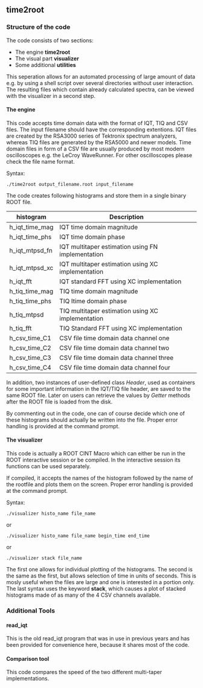 ## time2root


### Structure of the code
The code consists of two sections:

* The engine **time2root**
* The visual part **visualizer**
* Some additional **utilities**

This seperation allows for an automated processing of large amount of data e.g. by using a shell script over several directories without user interaction. The resulting files which contain already calculated spectra, can be viewed with the visualizer in a second step.

#### The engine

This code accepts time domain data with the format of IQT, TIQ and CSV files. The input filename should have the corresponding extentions. IQT files are created by the RSA3000 series of Tektronix spectrum analyzers, whereas TIQ files are generated by the RSA5000 and newer models. Time domain files in form of a CSV file are usually produced by most modern oscilloscopes e.g. the LeCroy WaveRunner. For other oscilloscopes please check the file name format.

Syntax:

	./time2root output_filename.root input_filename

The code creates following histograms and store them in a single binary ROOT file. 

| histogram | Description |
| ----- | ------ |
| h_iqt_time_mag | IQT time domain magnitude |
| h_iqt_time_phs | IQT time domain phase |
| h_iqt_mtpsd_fn | IQT multitaper estimation using FN implementation |
| h_iqt_mtpsd_xc | IQT multitaper estimation using XC implementation | 
| h_iqt_fft | IQT standard FFT using XC implementation |
| h_tiq_time_mag | TIQ time domain magnitude |
| h_tiq_time_phs | TIQ Itime domain phase |
| h_tiq_mtpsd | TIQ multitaper estimation using XC implementation |
| h_tiq_fft | TIQ Standard FFT using XC implementation |
| h_csv_time_C1 | CSV file time domain data channel one |
| h_csv_time_C2 | CSV file time domain data channel two |
| h_csv_time_C3 | CSV file time domain data channel three |
| h_csv_time_C4 | CSV file time domain data channel four |

In addition, two instances of user-defined class *Header*, used as containers for some important information in the IQT/TIQ file header, are saved to the same ROOT file. Later on users can retrieve the values by *Getter* methods after the ROOT file is loaded from the disk.

By commenting out in the code, one can of course decide which one of these histograms should actually be written into the file. Proper error handling is provided at the command prompt.

#### The visualizer

This code is actually a ROOT CINT Macro which can either be run in the ROOT interactive session or be compiled. In the interactive session its functions can be used separately.

If compiled, it accepts the names of the histogram followed by the name of the rootfile and plots them on the screen. Proper error handling is provided at the command prompt.

Syntax:

    ./visualizer histo_name file_name

or

    ./visualizer histo_name file_name begin_time end_time

or

    ./visualizer stack file_name

	
The first one allows for individual plotting of the histograms. The second is the same as the first, but allows selection of time in units of seconds. This is mosly useful when the files are large and one is interested in a portion only. The last syntax uses the keyword **stack**, which causes a plot of stacked histograms made of as many of the 4 CSV channels available.

### Additional Tools


#### read_iqt

This is the old read_iqt program that was in use in previous years and has been provided for convenience here, because it shares most of the code.

#### Comparison tool

This code compares the speed of the two different multi-taper implementations.

